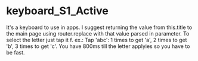 # keyboard_S1_Active
It's a keyboard to use in apps. I suggest returning the value from this.title to the main page using router.replace with that value parsed in parameter.
To select the letter just tap it f. ex.:
Tap 'abc': 1 times to get 'a', 2 times to get 'b', 3 times to get 'c'.
You have 800ms till the letter applyies so you have to be fast.
